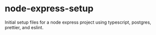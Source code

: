 # node-express-setup
Initial setup files for a node express project using typescript, postgres, prettier, and eslint.
